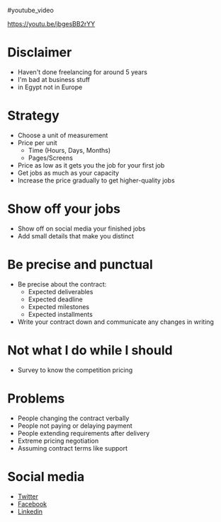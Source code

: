#youtube_video

https://youtu.be/jbgesBB2rYY

  # Disclaimer
  + Haven't done freelancing for around 5 years
  + I'm bad at business stuff
  + in Egypt not in Europe

# Strategy
+ Choose a unit of measurement
+ Price per unit
  + Time (Hours, Days, Months)
  + Pages/Screens
+ Price as low as it gets you the job for your first job
+ Get jobs as much as your capacity
+ Increase the price gradually to get higher-quality jobs

# Show off your jobs
+ Show off on social media your finished jobs
+ Add small details that make you distinct

# Be precise and punctual
+ Be precise about the contract:
  + Expected deliverables
  + Expected deadline
  + Expected milestones
  + Expected installments
+ Write your contract down and communicate any changes in writing

# Not what I do while I should
+ Survey to know the competition pricing

# Problems
+ People changing the contract verbally
+ People not paying or delaying payment
+ People extending requirements after delivery
+ Extreme pricing negotiation
+ Assuming contract terms like support

# Social media
+ [Twitter](https://twitter.com/emad__elsaid/status/1731370331619688790)
+ [Facebook](https://www.facebook.com/emad.elsaid.hamed/posts/pfbid037n6MCfau76AeYZ4DzyUYACBnSxxo6v4PEHL2FYZcpHaUKPMVjzxrgfrYEMJJfTjSl)
+ [Linkedin](https://www.linkedin.com/feed/update/urn:li:activity:7137139400374640640/)